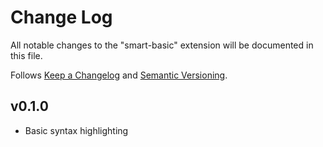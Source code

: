 # Change Log

All notable changes to the "smart-basic" extension will be documented in this file.

Follows [Keep a Changelog](http://keepachangelog.com/) and [Semantic Versioning](https://semver.org).

## v0.1.0

* Basic syntax highlighting
